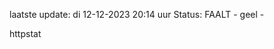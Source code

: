 laatste update: 
di 12-12-2023 20:14   uur 
Status: FAALT - geel - 
<div class="service Y">httpstat</div>